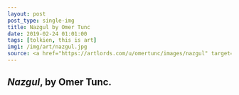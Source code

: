 ```yaml
---
layout: post
post_type: single-img
title: Nazgul by Omer Tunc
date: 2019-02-24 01:01:00
tags: [tolkien, this is art]
img1: /img/art/nazgul.jpg
source: <a href="https://artlords.com/u/omertunc/images/nazgul" target="_blank" rel="nofollow">ArtLords</a>
---
```

## *Nazgul*, by Omer Tunc.
